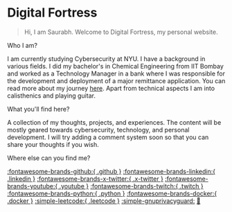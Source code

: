 <!-- --- -->
<!-- hide: -->
<!--   - navigation -->
<!--   - toc -->
<!-- --- -->
# Digital Fortress

> Hi, I am Saurabh. Welcome to Digital Fortress, my personal website.

Who I am?

I am currently studying Cybersecurity at NYU. I have a background in various
fields. I did my bachelor's in Chemical Engineering from IIT Bombay and worked
as a Technology Manager in a bank where I was responsible for the development
and deployment of a major remittance application. You can read more about my
journey [here](blog/posts/journey.md). Apart from technical aspects I am into calisthenics and
playing guitar.

What you'll find here?

A collection of my thoughts, projects, and experiences. The content will be
mostly geared towards cybersecurity, technology, and personal development. I
will try adding a comment system soon so that you can share your thoughts if you
wish.

Where else can you find me?

[:fontawesome-brands-github:{ .github }](https://github.com/rajguru7 "Github")
[:fontawesome-brands-linkedin:{ .linkedin }](https://www.linkedin.com/in/saurabh-rajguru "LinkedIn")
[:fontawesome-brands-x-twitter:{ .x-twitter }](https://x.com/rajguruVII "Twitter")
[:fontawesome-brands-youtube:{ .youtube }](https://www.youtube.com/@homeacademy2790 "Youtube")
[:fontawesome-brands-twitch:{ .twitch }](https://www.twitch.tv/blue0red7 "Twitch")
[:fontawesome-brands-python:{ .python }](https://pypi.org/user/sr7 "Python")
[:fontawesome-brands-docker:{ .docker }](https://hub.docker.com/u/rox7 "Docker")
[:simple-leetcode:{ .leetcode }](https://leetcode.com/u/saurabhrajguru7/ "Leetcode")
[:simple-gnuprivacyguard:](https://keys.openpgp.org/search?q=bluered%40tuta.io "PGP key")
[:e-mail:](mailto:bluered@tuta.io "Email")
